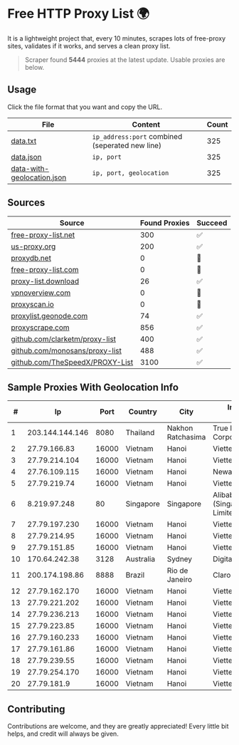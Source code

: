 
# Free HTTP Proxy List 🌍

It is a lightweight project that, every 10 minutes, scrapes lots of free-proxy sites, validates if it works, and serves a clean proxy list.


> Scraper found **5444** proxies at the latest update. Usable proxies are below.

## Usage

Click the file format that you want and copy the URL.


|File|Content|Count|
|----|-------|-----|
|[data.txt](https://raw.githubusercontent.com/themiralay/Proxy-List-World/master/data.txt)|`ip_address:port` combined (seperated new line)|325|
|[data.json](https://raw.githubusercontent.com/themiralay/Proxy-List-World/master/data.json)|`ip, port`|325|
|[data-with-geolocation.json](https://raw.githubusercontent.com/themiralay/Proxy-List-World/master/data-with-geolocation.json)|`ip, port, geolocation`|325|

## Sources

|Source|Found Proxies|Succeed|
|------|-------------|-------|
|[free-proxy-list.net](https://free-proxy-list.net)|300|✅|
|[us-proxy.org](https://www.us-proxy.org)|200|✅|
|[proxydb.net](http://proxydb.net)|0|🚫|
|[free-proxy-list.com](https://free-proxy-list.com/?page=&port=&type%5B%5D=http&type%5B%5D=https&up_time=0&search=Search)|0|🚫|
|[proxy-list.download](https://www.proxy-list.download/HTTP)|26|✅|
|[vpnoverview.com](https://vpnoverview.com/privacy/anonymous-browsing/free-proxy-servers)|0|🚫|
|[proxyscan.io](https://www.proxyscan.io)|0|🚫|
|[proxylist.geonode.com](https://proxylist.geonode.com/api/proxy-list?limit=300&page=1&sort_by=lastChecked&sort_type=desc&protocols=http,https)|74|✅|
|[proxyscrape.com](https://api.proxyscrape.com/v2/?request=displayproxies&protocol=http&timeout=10000&country=all&ssl=all&anonymity=all)|856|✅|
|[github.com/clarketm/proxy-list](https://raw.githubusercontent.com/clarketm/proxy-list/master/proxy-list-raw.txt)|400|✅|
|[github.com/monosans/proxy-list](https://raw.githubusercontent.com/monosans/proxy-list/main/proxies/http.txt)|488|✅|
|[github.com/TheSpeedX/PROXY-List](https://raw.githubusercontent.com/TheSpeedX/PROXY-List/master/http.txt)|3100|✅|


## Sample Proxies With Geolocation Info

|#|Ip|Port|Country|City|Internet Service Provider|
|-|--|----|-------|----|-------------------------|
|1|203.144.144.146|8080|Thailand|Nakhon Ratchasima|True Internet Corporation CO. Ltd.|
|2|27.79.166.83|16000|Vietnam|Hanoi|Viettel Corporation|
|3|27.79.214.104|16000|Vietnam|Hanoi|Viettel Corporation|
|4|27.76.109.115|16000|Vietnam|Hanoi|Newass2011xDSLHCMC|
|5|27.79.219.74|16000|Vietnam|Hanoi|Viettel Corporation|
|6|8.219.97.248|80|Singapore|Singapore|Alibaba Cloud (Singapore) Private Limited|
|7|27.79.197.230|16000|Vietnam|Hanoi|Viettel Corporation|
|8|27.79.214.95|16000|Vietnam|Hanoi|Viettel Corporation|
|9|27.79.151.85|16000|Vietnam|Hanoi|Viettel Corporation|
|10|170.64.242.38|3128|Australia|Sydney|DigitalOcean, LLC|
|11|200.174.198.86|8888|Brazil|Rio de Janeiro|Claro S.A|
|12|27.79.162.170|16000|Vietnam|Hanoi|Viettel Corporation|
|13|27.79.221.202|16000|Vietnam|Hanoi|Viettel Corporation|
|14|27.79.236.213|16000|Vietnam|Hanoi|Viettel Corporation|
|15|27.79.223.85|16000|Vietnam|Hanoi|Viettel Corporation|
|16|27.79.160.233|16000|Vietnam|Hanoi|Viettel Corporation|
|17|27.79.161.86|16000|Vietnam|Hanoi|Viettel Corporation|
|18|27.79.239.55|16000|Vietnam|Hanoi|Viettel Corporation|
|19|27.79.254.170|16000|Vietnam|Hanoi|Viettel Corporation|
|20|27.79.181.9|16000|Vietnam|Hanoi|Viettel Corporation|



## Contributing

Contributions are welcome, and they are greatly appreciated! Every
little bit helps, and credit will always be given.


